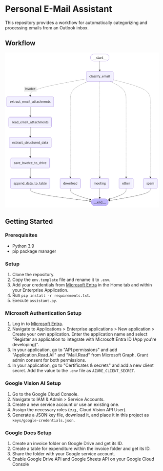 # Personal E-Mail Assistant
This repository provides a workflow for automatically categorizing and processing emails from an Outlook inbox.

## Workflow

![Workflow](./docs/graph_image.png)

## Getting Started

### Prerequisites
- Python 3.9
- pip package manager

### Setup
1. Clone the repository.
2. Copy the `env.template` file and rename it to `.env`.
3. Add your credentials from [Microsoft Entra](https://entra.microsoft.com) in the Home tab and within your Enterprise Application.
4. Run `pip install -r requirements.txt`.
5. Execute `assistant.py`.

### Microsoft Authentication Setup
1. Log in to [Microsoft Entra](https://entra.microsoft.com).
2. Navigate to Applications > Enterprise applications > New application > Create your own application. Enter the application name and select "Register an application to integrate with Microsoft Entra ID (App you're developing)".
3. In your application, go to "API permissions" and add "Application.Read.All" and "Mail.Read" from Microsoft Graph. Grant admin consent for both permissions.
4. In your application, go to "Certificates & secrets" and add a new client secret. Add the value to the `.env` file as `AZURE_CLIENT_SECRET`.

### Google Vision AI Setup
1. Go to the Google Cloud Console.
2. Navigate to IAM & Admin > Service Accounts.
3. Create a new service account or use an existing one.
4. Assign the necessary roles (e.g., Cloud Vision API User).
5. Generate a JSON key file, download it, and place it in this project as `keys/google-credentials.json`.

### Google Docs Setup
1. Create an invoice folder on Google Drive and get its ID.
2. Create a table for expenditure within the invoice folder and get its ID.
3. Share the folder with your Google service account.
4. Enable Google Drive API and Google Sheets API on your Google Cloud Console